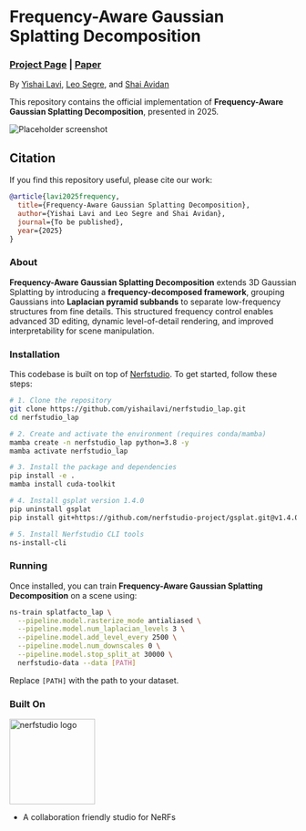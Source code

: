 # Frequency-Aware Gaussian Splatting Decomposition
### [Project Page](#) | [Paper](#)
By [Yishai Lavi](#), [Leo Segre](#), and [Shai Avidan](#)

This repository contains the official implementation of **Frequency-Aware Gaussian Splatting Decomposition**, presented in 2025.

![Placeholder screenshot](https://user-images.githubusercontent.com/.../placeholder_screenshot.png)

## Citation
If you find this repository useful, please cite our work:

~~~bibtex
@article{lavi2025frequency,
  title={Frequency-Aware Gaussian Splatting Decomposition},
  author={Yishai Lavi and Leo Segre and Shai Avidan},
  journal={To be published},
  year={2025}
}
~~~

### About  
**Frequency-Aware Gaussian Splatting Decomposition** extends 3D Gaussian Splatting by introducing a **frequency-decomposed framework**, grouping Gaussians into **Laplacian pyramid subbands** to separate low-frequency structures from fine details. This structured frequency control enables advanced 3D editing, dynamic level-of-detail rendering, and improved interpretability for scene manipulation.  

### Installation
This codebase is built on top of [Nerfstudio](https://docs.nerf.studio). To get started, follow these steps:

~~~bash
# 1. Clone the repository
git clone https://github.com/yishailavi/nerfstudio_lap.git
cd nerfstudio_lap

# 2. Create and activate the environment (requires conda/mamba)
mamba create -n nerfstudio_lap python=3.8 -y
mamba activate nerfstudio_lap

# 3. Install the package and dependencies
pip install -e .
mamba install cuda-toolkit

# 4. Install gsplat version 1.4.0
pip uninstall gsplat
pip install git+https://github.com/nerfstudio-project/gsplat.git@v1.4.0

# 5. Install Nerfstudio CLI tools
ns-install-cli
~~~

### Running
Once installed, you can train **Frequency-Aware Gaussian Splatting Decomposition** on a scene using:

~~~bash
ns-train splatfacto_lap \
  --pipeline.model.rasterize_mode antialiased \
  --pipeline.model.num_laplacian_levels 3 \
  --pipeline.model.add_level_every 2500 \
  --pipeline.model.num_downscales 0 \
  --pipeline.model.stop_split_at 30000 \
  nerfstudio-data --data [PATH]
~~~

Replace `[PATH]` with the path to your dataset.

### Built On
<a href="https://github.com/nerfstudio-project/nerfstudio">
<picture>
    <source media="(prefers-color-scheme: dark)" srcset="https://docs.nerf.studio/_images/logo.png" />
    <img alt="nerfstudio logo" src="https://docs.nerf.studio/_images/logo.png" width="150px" />
</picture>
</a>

- A collaboration friendly studio for NeRFs


